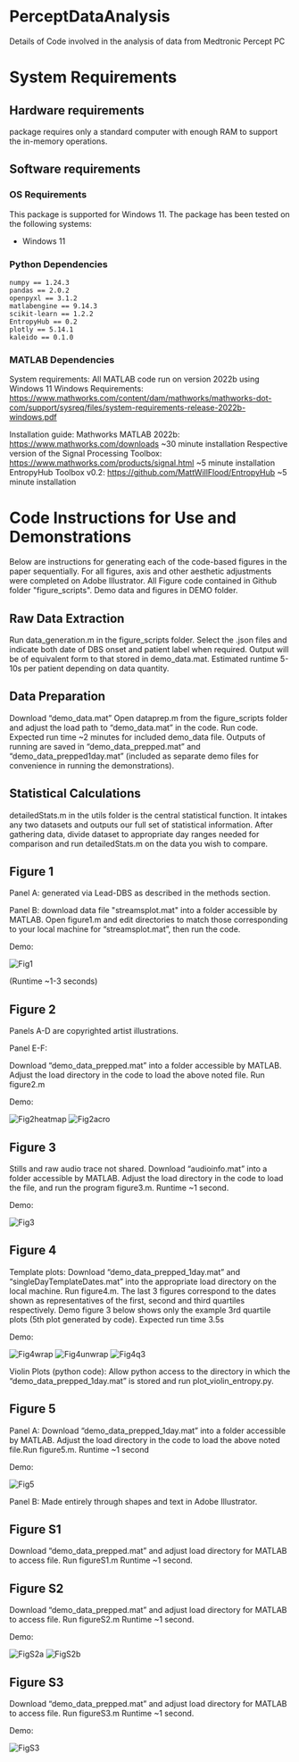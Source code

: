 # PerceptDataAnalysis
Details of Code involved in the analysis of data from Medtronic Percept PC


# System Requirements
## Hardware requirements
package requires only a standard computer with enough RAM to support the in-memory operations.

## Software requirements
### OS Requirements
This package is supported for Windows 11. The package has been tested on the following systems:
+ Windows 11

### Python Dependencies
```
numpy == 1.24.3
pandas == 2.0.2
openpyxl == 3.1.2
matlabengine == 9.14.3
scikit-learn == 1.2.2
EntropyHub == 0.2
plotly == 5.14.1
kaleido == 0.1.0
```

### MATLAB Dependencies

System requirements:
All MATLAB code run on version 2022b using Windows 11
Windows Requirements: https://www.mathworks.com/content/dam/mathworks/mathworks-dot-com/support/sysreq/files/system-requirements-release-2022b-windows.pdf

Installation guide:
Mathworks MATLAB 2022b: https://www.mathworks.com/downloads
    ~30 minute installation
Respective version of the Signal Processing Toolbox: https://www.mathworks.com/products/signal.html
    ~5 minute installation
EntropyHub Toolbox v0.2: https://github.com/MattWillFlood/EntropyHub
    ~5 minute installation
    

# Code Instructions for Use and Demonstrations
Below are instructions for generating each of the code-based figures in the paper sequentially. For all figures, axis and other aesthetic adjustments were completed on Adobe Illustrator. All Figure code contained in Github folder "figure_scripts". Demo data and figures in DEMO folder.

## Raw Data Extraction
Run data_generation.m in the figure_scripts folder. Select the .json files and indicate both date of DBS onset and patient label when required. Output will be of equivalent form to that stored in demo_data.mat. Estimated runtime 5-10s per patient depending on data quantity.

## Data Preparation

Download “demo_data.mat” Open dataprep.m from the figure_scripts folder and adjust the load path to “demo_data.mat” in the code. Run code. Expected run time ~2 minutes for included demo_data file. Outputs of running are saved in “demo_data_prepped.mat” and “demo_data_prepped1day.mat” (included as separate demo files for convenience in running the demonstrations). 

## Statistical Calculations
detailedStats.m in the utils folder is the central statistical function. It intakes any two datasets and outputs our full set of statistical information. After gathering data, divide dataset to appropriate day ranges needed for comparison and run detailedStats.m on the data you wish to compare.

## Figure 1
Panel A: generated via Lead-DBS as described in the methods section.

Panel B: download data file "streamsplot.mat" into a folder accessible by MATLAB. Open figure1.m and edit directories to match those corresponding to your local machine for “streamsplot.mat”, then run the code. 


Demo:

![Fig1](DEMO/Figures/fig1.png)
 


(Runtime ~1-3 seconds)



## Figure 2

Panels A-D are copyrighted artist illustrations.

Panel E-F:

Download “demo_data_prepped.mat” into a folder accessible by MATLAB. Adjust the load directory in the code to load the above noted file. Run figure2.m

Demo:

![Fig2heatmap](DEMO/Figures/fig2heatmap.png)
![Fig2acro](DEMO/Figures/fig2acro.png)



## Figure 3

Stills and raw audio trace not shared. Download “audioinfo.mat” into a folder accessible by MATLAB. Adjust the load directory in the code to load the file, and run the program figure3.m. Runtime ~1 second. 

Demo:

![Fig3](DEMO/Figures/fig3audio.png)


## Figure 4
Template plots: Download “demo_data_prepped_1day.mat” and “singleDayTemplateDates.mat” into the appropriate load directory on the local machine. Run figure4.m. The last 3 figures correspond to the dates shown as representatives of the first, second and third quartiles respectively. Demo figure 3 below shows only the example 3rd quartile plots (5th plot generated by code). Expected run time 3.5s

Demo:

![Fig4wrap](DEMO/Figures/fig4avgwrap.png)
![Fig4unwrap](DEMO/Figures/fig4avgunwrap.png)
![Fig4q3](DEMO/Figures/fig4sd3q.png)




Violin Plots (python code): Allow python access to the directory in which the  “demo_data_prepped_1day.mat” is stored and run plot_violin_entropy.py.

## Figure 5
Panel A: Download “demo_data_prepped_1day.mat” into a folder accessible by MATLAB. Adjust the load directory in the code to load the above noted file.Run figure5.m. Runtime ~1 second

Demo:

![Fig5](DEMO/Figures/figure5.png)




Panel B: Made entirely through shapes and text in Adobe Illustrator.




## Figure S1
Download “demo_data_prepped.mat” and adjust load directory for MATLAB to access file. Run figureS1.m Runtime ~1 second.


## Figure S2
Download “demo_data_prepped.mat” and adjust load directory for MATLAB to access file. Run figureS2.m Runtime ~1 second.

Demo:

![FigS2a](DEMO/Figures/figureS2a.png)
![FigS2b](DEMO/Figures/figureS2b.png)


## Figure S3
Download “demo_data_prepped.mat” and adjust load directory for MATLAB to access file. Run figureS3.m Runtime ~1 second.

Demo:

![FigS3](DEMO/Figures/figureS3.png)


